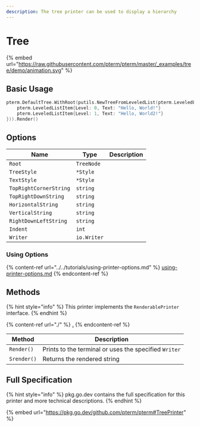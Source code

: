 ```yaml
---
description: The tree printer can be used to display a hierarchy
---
```


# Tree

{% embed url="https://raw.githubusercontent.com/pterm/pterm/master/_examples/tree/demo/animation.svg" %}

## Basic Usage

```go
pterm.DefaultTree.WithRoot(putils.NewTreeFromLeveledList(pterm.LeveledList{
    pterm.LeveledListItem{Level: 0, Text: "Hello, World!"}
    pterm.LeveledListItem{Level: 1, Text: "Hello, World2!"}
})).Render()
```

## Options

| Name                   | Type        | Description |
| ---------------------- | ----------- | ----------- |
| `Root`                 | `TreeNode`  |             |
| `TreeStyle`            | `*Style`    |             |
| `TextStyle`            | `*Style`    |             |
| `TopRightCornerString` | `string`    |             |
| `TopRightDownString`   | `string`    |             |
| `HorizontalString`     | `string`    |             |
| `VerticalString`       | `string`    |             |
| `RightDownLeftString`  | `string`    |             |
| `Indent`               | `int`       |             |
| `Writer`               | `io.Writer` |             |

### Using Options

{% content-ref url="../../tutorials/using-printer-options.md" %}
[using-printer-options.md](../../tutorials/using-printer-options.md)
{% endcontent-ref %}

## Methods

{% hint style="info" %}
This printer implements the `RenderablePrinter` interface.
{% endhint %}

{% content-ref url="./" %}
[.](./)
{% endcontent-ref %}

| Method      | Description                                           |
| ----------- | ----------------------------------------------------- |
| `Render()`  | Prints to the terminal or uses the specified `Writer` |
| `Srender()` | Returns the rendered string                           |

## Full Specification

{% hint style="info" %}
pkg.go.dev contains the full specification for this printer and more technical descriptions.
{% endhint %}

{% embed url="https://pkg.go.dev/github.com/pterm/pterm#TreePrinter" %}